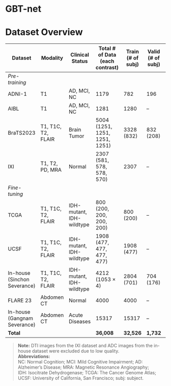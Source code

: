 # GBT-net

# Dataset Overview

| Dataset                            | Modality               | Clinical Status             | Total # of Data (each contrast)       | Train (# of subj) | Valid (# of subj) | Test (# of subj) |
|------------------------------------|------------------------|-----------------------------|--------------------------------------|-------------------|-------------------|------------------|
| *Pre-training*                     |                        |                             |                                      |                   |                   |                  |
| ADNI-1                             | T1                     | AD, MCI, NC                 | 1179                                 | 782               | 196               | 201              |
| AIBL                               | T1                     | AD, MCI, NC                 | 1281                                 | 1280              | –                 | –                |
| BraTS2023                          | T1, T1C, T2, FLAIR     | Brain Tumor                 | 5004 (1251, 1251, 1251, 1251)        | 3328 (832)        | 832 (208)         | 844 (211)        |
| IXI                                | T1, T2, PD, MRA        | Normal                      | 2307 (581, 578, 578, 570)            | 2307              | –                 | –                |
| *Fine-tuning*                      |                        |                             |                                      |                   |                   |                  |
| TCGA                               | T1, T1C, T2, FLAIR     | IDH-mutant, IDH-wildtype    | 800 (200, 200, 200, 200)             | 800 (200)         | –                 | –                |
| UCSF                               | T1, T1C, T2, FLAIR     | IDH-mutant, IDH-wildtype    | 1908 (477, 477, 477, 477)            | 1908 (477)        | –                 | –                |
| In-house (Sinchon Severance)       | T1, T1C, T2, FLAIR     | IDH-mutant, IDH-wildtype    | 4212 (1053 × 4)                      | 2804 (701)        | 704 (176)         | 704 (176)        |
| FLARE 23                           | Abdomen CT             | Normal                      | 4000                                 | 4000              | –                 | –                |
| In-house (Gangnam Severance)       | Abdomen CT             | Acute Diseases              | 15317                                | 15317             | –                 | –                |
| **Total**                          |                        |                             | **36,008**                           | **32,526**        | **1,732**         | **1,749**        |

> **Note:** DTI images from the IXI dataset and ADC images from the in-house dataset were excluded due to low quality.  
> **Abbreviations:**  
> NC: Normal Cognition; MCI: Mild Cognitive Impairment; AD: Alzheimer’s Disease; MRA: Magnetic Resonance Angiography;  
> IDH: Isocitrate Dehydrogenase; TCGA: The Cancer Genome Atlas; UCSF: University of California, San Francisco; subj: subject.
